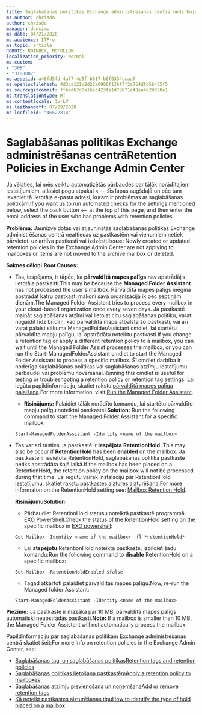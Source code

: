 ```yaml
---
title: Saglabāšanas politikas Exchange administrēšanas centrā nedarbojas
ms.author: chrisda
author: chrisda
manager: dansimp
ms.date: 04/21/2020
ms.audience: ITPro
ms.topic: article
ROBOTS: NOINDEX, NOFOLLOW
localization_priority: Normal
ms.custom:
- "308"
- "3100007"
ms.assetid: a48fd5fd-4af7-4d5f-b617-b0f9334ccaa7
ms.openlocfilehash: 4d3ca121c8d22a0900f136f7f2a754dfb5b435f5
ms.sourcegitcommit: ffbed67c0a16ec423fa1d79b71e48ea4e2d320e1
ms.translationtype: MT
ms.contentlocale: lv-LV
ms.lasthandoff: 07/29/2020
ms.locfileid: "46522814"
---
```

# <a name="retention-policies-in-exchange-admin-center"></a><span data-ttu-id="c300b-102">Saglabāšanas politikas Exchange administrēšanas centrā</span><span class="sxs-lookup"><span data-stu-id="c300b-102">Retention Policies in Exchange Admin Center</span></span>

<span data-ttu-id="c300b-103">Ja vēlaties, lai mēs veiktu automatizētās pārbaudes par tālāk norādītajiem iestatījumiem, atlasiet pogu atpakaļ < — šīs lapas augšdaļā un pēc tam ievadiet tā lietotāja e-pasta adresi, kuram ir problēmas ar saglabāšanas politikām.</span><span class="sxs-lookup"><span data-stu-id="c300b-103">If you want us to run automated checks for the settings mentioned below, select the back button <-- at the top of this page, and then enter the email address of the user who has problems with retention policies.</span></span>

 <span data-ttu-id="c300b-104">**Problēma:** Jaunizveidotās vai atjauninātās saglabāšanas politikas Exchange administrēšanas centrā neattiecas uz pastkastēm vai vienumiem netiek pārvietoti uz arhīva pastkasti vai izdzēsti.</span><span class="sxs-lookup"><span data-stu-id="c300b-104">**Issue:** Newly created or updated retention policies in the Exchange Admin Center are not applying to mailboxes or items are not moved to the archive mailbox or deleted.</span></span> 
  
 <span data-ttu-id="c300b-105">**Saknes cēloņi:**</span><span class="sxs-lookup"><span data-stu-id="c300b-105">**Root Causes:**</span></span>
  
- <span data-ttu-id="c300b-106">Tas, iespējams, ir tāpēc, ka **pārvaldītā mapes palīgs** nav apstrādājis lietotāja pastkasti.</span><span class="sxs-lookup"><span data-stu-id="c300b-106">This may be because the **Managed Folder Assistant** has not processed the user's mailbox.</span></span> <span data-ttu-id="c300b-107">Pārvaldītā mapes palīgs mēģina apstrādāt katru pastkasti mākonī savā organizācijā ik pēc septiņām dienām.</span><span class="sxs-lookup"><span data-stu-id="c300b-107">The Managed Folder Assistant tries to process every mailbox in your cloud-based organization once every seven days.</span></span> <span data-ttu-id="c300b-108">Ja pastkastē maināt saglabāšanas atzīmi vai lietojat citu saglabāšanas politiku, varat nogaidīt līdz brīdim, kad pārvaldītā mape atbalsta šo pastkasti, vai arī varat palaist sākuma ManagedFolderAssistant cmdlet, lai startētu pārvaldīto mapju palīgu, lai apstrādātu noteiktu pastkasti.</span><span class="sxs-lookup"><span data-stu-id="c300b-108">If you change a retention tag or apply a different retention policy to a mailbox, you can wait until the Managed Folder Assist processes the mailbox, or you can run the Start-ManagedFolderAssistant cmdlet to start the Managed Folder Assistant to process a specific mailbox.</span></span> <span data-ttu-id="c300b-109">Šī cmdlet darbība ir noderīga saglabāšanas politikas vai saglabāšanas atzīmju iestatījumu pārbaudei vai problēmu novēršanai.</span><span class="sxs-lookup"><span data-stu-id="c300b-109">Running this cmdlet is useful for testing or troubleshooting a retention policy or retention tag settings.</span></span> <span data-ttu-id="c300b-110">Lai iegūtu papildinformāciju, skatiet rakstu [pārvaldītā mapes palīga palaišana](https://msdn.microsoft.com/library/gg271153%28v=exchsrvcs.149%29.aspx#managedfolderassist).</span><span class="sxs-lookup"><span data-stu-id="c300b-110">For more information, visit [Run the Managed Folder Assistant](https://msdn.microsoft.com/library/gg271153%28v=exchsrvcs.149%29.aspx#managedfolderassist).</span></span>
    
  - <span data-ttu-id="c300b-111">**Risinājums:** Palaidiet tālāk norādīto komandu, lai startētu pārvaldīto mapju palīgu noteiktai pastkastei.</span><span class="sxs-lookup"><span data-stu-id="c300b-111">**Solution:** Run the following command to start the Managed Folder Assistant for a specific mailbox:</span></span>
    
  ```
  Start-ManagedFolderAssistant -Identity <name of the mailbox>
  ```

- <span data-ttu-id="c300b-112">Tas var arī rasties, ja pastkastē ir **iespējota** **RetentionHold** .</span><span class="sxs-lookup"><span data-stu-id="c300b-112">This may also be occur if **RetentionHold** has been **enabled** on the mailbox.</span></span> <span data-ttu-id="c300b-113">Ja pastkaste ir ievietota RetentionHold, saglabāšanas politika pastkastē netiks apstrādāta šajā laikā.</span><span class="sxs-lookup"><span data-stu-id="c300b-113">If the mailbox has been placed on a RetentionHold, the retention policy on the mailbox will not be processed during that time.</span></span> <span data-ttu-id="c300b-114">Lai iegūtu vairāk instalāciju par RetentionHold iestatījumu, skatiet rakstu [pastkastes aiztures aizturēšana](https://docs.microsoft.com/exchange/security-and-compliance/messaging-records-management/mailbox-retention-hold).</span><span class="sxs-lookup"><span data-stu-id="c300b-114">For more informaton on the RetentionHold setting see: [Mailbox Retention Hold](https://docs.microsoft.com/exchange/security-and-compliance/messaging-records-management/mailbox-retention-hold).</span></span>
    
    <span data-ttu-id="c300b-115">**Risinājumu**</span><span class="sxs-lookup"><span data-stu-id="c300b-115">**Solution:**</span></span>
    
  - <span data-ttu-id="c300b-116">Pārbaudiet RetentionHold statusu noteiktā pastkastē programmā [EXO PowerShell](https://docs.microsoft.com/powershell/exchange/exchange-online/connect-to-exchange-online-powershell/connect-to-exchange-online-powershell?view=exchange-ps).</span><span class="sxs-lookup"><span data-stu-id="c300b-116">Check the status of the RetentionHold setting on the specific mailbox in [EXO powershell](https://docs.microsoft.com/powershell/exchange/exchange-online/connect-to-exchange-online-powershell/connect-to-exchange-online-powershell?view=exchange-ps):</span></span>
    
  ```
  Get-Mailbox -Identity <name of the mailbox> |fl *retentionHold*
  ```

  - <span data-ttu-id="c300b-117">Lai **atspējotu** RetentionHold noteiktā pastkastē, izpildiet šādu komandu:</span><span class="sxs-lookup"><span data-stu-id="c300b-117">Run the following command to **disable** RetentionHold on a specific mailbox:</span></span>
    
  ```
  Set-Mailbox -RetentionHoldEnabled $false
  ```

  - <span data-ttu-id="c300b-118">Tagad atkārtoti palaidiet pārvaldītās mapes palīgu:</span><span class="sxs-lookup"><span data-stu-id="c300b-118">Now, re-run the Managed folder Assistant:</span></span>
    
  ```
  Start-ManagedFolderAssistant -Identity <name of the mailbox>
  ```

 <span data-ttu-id="c300b-119">**Piezīme:** Ja pastkaste ir mazāka par 10 MB, pārvaldītā mapes palīgs automātiski neapstrādās pastkasti.</span><span class="sxs-lookup"><span data-stu-id="c300b-119">**Note:** If a mailbox is smaller than 10 MB, the Managed Folder Assistant will not automatically process the mailbox.</span></span>
 
<span data-ttu-id="c300b-120">Papildinformāciju par saglabāšanas politikām Exchange administrēšanas centrā skatiet šeit:</span><span class="sxs-lookup"><span data-stu-id="c300b-120">For more info on retention policies in the Exchange Admin Center, see:</span></span>
- [<span data-ttu-id="c300b-121">Saglabāšanas tagi un saglabāšanas politikas</span><span class="sxs-lookup"><span data-stu-id="c300b-121">Retention tags and retention policies</span></span>](https://docs.microsoft.com/exchange/security-and-compliance/messaging-records-management/retention-tags-and-policies)
- [<span data-ttu-id="c300b-122">Saglabāšanas politikas lietošana pastkastēm</span><span class="sxs-lookup"><span data-stu-id="c300b-122">Apply a retention policy to mailboxes</span></span>](https://docs.microsoft.com/exchange/security-and-compliance/messaging-records-management/apply-retention-policy)
- [<span data-ttu-id="c300b-123">Saglabāšanas atzīmju pievienošana un noņemšana</span><span class="sxs-lookup"><span data-stu-id="c300b-123">Add or remove retention tags</span></span>](https://docs.microsoft.com/exchange/security-and-compliance/messaging-records-management/add-or-remove-retention-tags)
- [<span data-ttu-id="c300b-124">Kā noteikt pastkastes aizturēšanas tipu</span><span class="sxs-lookup"><span data-stu-id="c300b-124">How to identify the type of hold placed on a mailbox</span></span>](https://docs.microsoft.com/microsoft-365/compliance/identify-a-hold-on-an-exchange-online-mailbox)
